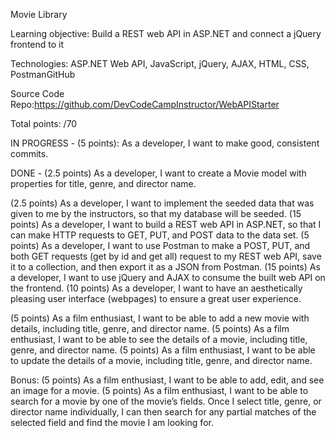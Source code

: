 Movie Library

Learning objective: Build a REST web API in ASP.NET and connect a jQuery frontend to it

Technologies: ASP.NET Web API, JavaScript, jQuery, AJAX, HTML, CSS, PostmanGitHub 

Source Code Repo:https://github.com/DevCodeCampInstructor/WebAPIStarter

Total points: /70

IN PROGRESS - (5 points): As a developer, I want to make good, consistent commits.

DONE - (2.5 points) As a developer, I want to create a Movie model with properties for title, genre, and director name.

(2.5 points) As a developer, I want to implement the seeded data that was given to me by the instructors, so that my database will be seeded.
(15 points) As a developer, I want to build a REST web API in ASP.NET, so that I can make HTTP requests to GET, PUT, and POST data to the data set.
(5 points) As a developer, I want to use Postman to make a POST, PUT, and both GET requests (get by id  and get all) request to my REST web API, save it to a collection, and then export it as a JSON from Postman.
(15 points) As a developer, I want to use jQuery and AJAX to consume the built web API on the frontend.
(10 points) As a developer, I want to have an aesthetically pleasing user interface (webpages) to ensure a great user experience.

(5 points) As a film enthusiast, I want to be able to add a new movie with details, including title, genre, and director name.
(5 points) As a film enthusiast, I want to be able to see the details of a movie, including title, genre, and director name.
(5 points) As a film enthusiast, I want to be able to update the details of a movie, including title, genre, and director name.

Bonus:
(5 points) As a film enthusiast, I want to be able to add, edit, and see an image for a movie.
(5 points) As a film enthusiast, I want to be able to search for a movie by one of the movie’s fields. 
Once I select title, genre, or director name individually, I can then search for any partial matches of the selected field and find the movie I am looking for.